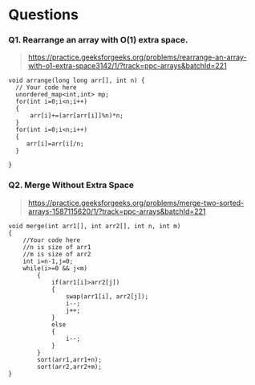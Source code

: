 # Questions

### Q1. Rearrange an array with O(1) extra space.
  > https://practice.geeksforgeeks.org/problems/rearrange-an-array-with-o1-extra-space3142/1/?track=ppc-arrays&batchId=221
  ```
  void arrange(long long arr[], int n) {
    // Your code here
    unordered_map<int,int> mp;
    for(int i=0;i<n;i++)
    {
        arr[i]+=(arr[arr[i]]%n)*n;
    }
    for(int i=0;i<n;i++)
    {
       arr[i]=arr[i]/n;
    }
    
}
```
### Q2. Merge Without Extra Space

> https://practice.geeksforgeeks.org/problems/merge-two-sorted-arrays-1587115620/1/?track=ppc-arrays&batchId=221

```
void merge(int arr1[], int arr2[], int n, int m) 
{ 
    //Your code here
    //n is size of arr1
    //m is size of arr2
    int i=n-1,j=0;
    while(i>=0 && j<m)
        {
            if(arr1[i]>arr2[j])
            {
                swap(arr1[i], arr2[j]);
                i--;
                j++;
            }
            else
            {
                i--;
            }   
        }
        sort(arr1,arr1+n);
        sort(arr2,arr2+m);
}
```
